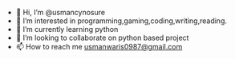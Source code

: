 - 👋 Hi, I’m @usmancynosure
- 👀 I’m interested in programming,gaming,coding,writing,reading.
- 🌱 I’m currently learning python
- 💞️ I’m looking to collaborate on python based project
- 📫 How to reach me usmanwaris0987@gmail.com

<!---
usmancynosure/usmancynosure is a ✨ special ✨ repository because its `README.md` (this file) appears on your GitHub profile.
You can click the Preview link to take a look at your changes.
--->
